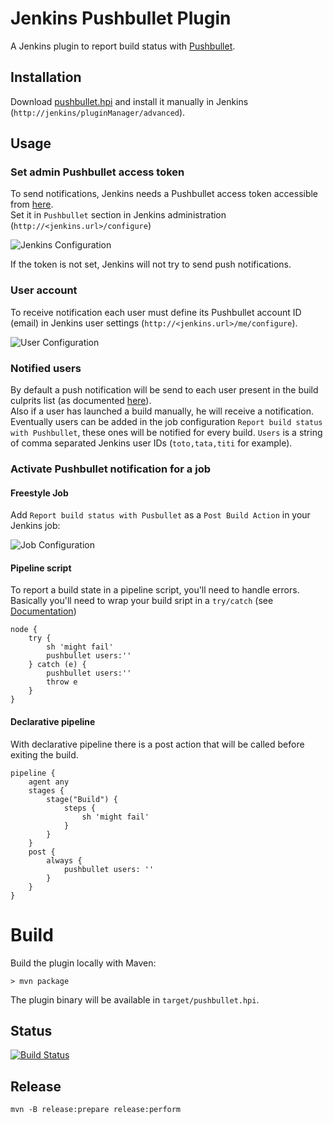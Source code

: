 # Jenkins Pushbullet Plugin

A Jenkins plugin to report build status with [Pushbullet](https://www.pushbullet.com).

## Installation

Download [pushbullet.hpi](https://bintray.com/jcgay/maven/download_file?file_path=fr%2Fjcgay%2Fjenkins%2Fplugins%2Fpushbullet%2F0.3.0%2Fpushbullet-0.3.0.hpi) and install it manually in Jenkins (`http://jenkins/pluginManager/advanced`).

## Usage

### Set admin Pushbullet access token

To send notifications, Jenkins needs a Pushbullet access token accessible from [here](https://www.pushbullet.com/account).  
Set it in `Pushbullet` section in Jenkins administration (`http://<jenkins.url>/configure`)

![Jenkins Configuration](https://jeanchristophegay.com/images/jenkins-pushbullet-plugin-admin-configuration.png)

If the token is not set, Jenkins will not try to send push notifications.

### User account

To receive notification each user must define its Pushbullet account ID (email) in Jenkins user settings (`http://<jenkins.url>/me/configure`).

![User Configuration](https://jeanchristophegay.com/images/jenkins-pushbullet-plugin-user-configuration.png)

### Notified users

By default a push notification will be send to each user present in the build culprits list (as documented [here](http://javadoc.jenkins.io/hudson/model/AbstractBuild.html#getCulprits())).  
Also if a user has launched a build manually, he will receive a notification.  
Eventually users can be added in the job configuration `Report build status with Pushbullet`, these ones will be notified for every build. `Users` is a string of comma separated Jenkins user IDs (`toto,tata,titi` for example).

### Activate Pushbullet notification for a job

#### Freestyle Job

Add `Report build status with Pusbullet` as a `Post Build Action` in your Jenkins job:

![Job Configuration](https://jeanchristophegay.com/images/jenkins-pushbullet-plugin-job-configuration.png)

#### Pipeline script

To report a build state in a pipeline script, you'll need to handle errors.  
Basically you'll need to wrap your build sript in a `try/catch` (see [Documentation](https://github.com/jenkinsci/workflow-basic-steps-plugin/blob/master/CORE-STEPS.md#plain-catch-blocks))

```
node {
    try {
        sh 'might fail'
        pushbullet users:''
    } catch (e) {
        pushbullet users:''
        throw e
    }
}
```

#### Declarative pipeline

With declarative pipeline there is a post action that will be called before exiting the build.

```
pipeline {
    agent any
    stages {
        stage("Build") {
            steps {
                sh 'might fail'
            }
        }
    }
    post {
        always {
            pushbullet users: ''
        }
    }
}
```

# Build

Build the plugin locally with Maven:

    > mvn package

The plugin binary will be available in `target/pushbullet.hpi`.

## Status

[![Build Status](https://travis-ci.org/jcgay/jenkins-pushbullet-plugin.png)](https://travis-ci.org/jcgay/jenkins-pushbullet-plugin)

## Release

    mvn -B release:prepare release:perform
